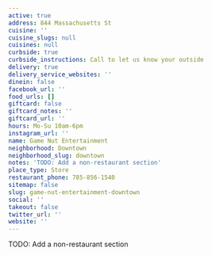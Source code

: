```yaml
---
active: true
address: 844 Massachusetts St
cuisine: ''
cuisine_slugs: null
cuisines: null
curbside: true
curbside_instructions: Call to let us know your outside
delivery: true
delivery_service_websites: ''
dinein: false
facebook_url: ''
food_urls: []
giftcard: false
giftcard_notes: ''
giftcard_url: ''
hours: Mo-Su 10am-6pm
instagram_url: ''
name: Game Nut Entertainment
neighborhood: Downtown
neighborhood_slug: downtown
notes: 'TODO: Add a non-restaurant section'
place_type: Store
restaurant_phone: 785-856-1540
sitemap: false
slug: game-nut-entertainment-downtown
social: ''
takeout: false
twitter_url: ''
website: ''
---
```


TODO: Add a non-restaurant section